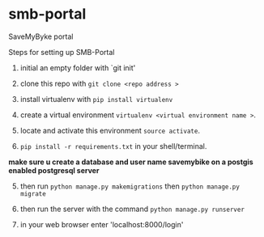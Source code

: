 # smb-portal
SaveMyByke portal





Steps for setting up SMB-Portal


   
1. initial an empty folder with `git init'

2. clone this repo with `git clone <repo address >`

3. install virtualenv with `pip install virtualenv`


2. create a virtual environment `virtualenv <virtual environment name >`.

3. locate and activate this environment `source activate`.

4. `pip install -r requirements.txt` in your shell/terminal.

**make sure u create a database and user name savemybike on a postgis enabled postgresql server** 


5. then run `python manage.py makemigrations` then `python manage.py migrate`


6. then run the server with the command `python manage.py runserver`


7. in your web browser enter 'localhost:8000/login'
